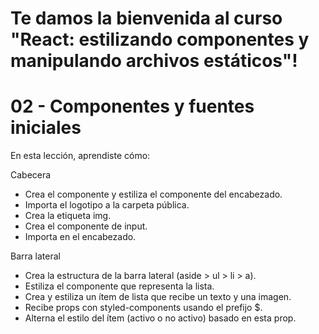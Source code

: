 # Te damos la bienvenida al curso "React: estilizando componentes y manipulando archivos estáticos"!

# 02 - Componentes y fuentes iniciales 

En esta lección, aprendiste cómo:

Cabecera

- Crea el componente y estiliza el componente del encabezado.
- Importa el logotipo a la carpeta pública.
- Crea la etiqueta img.
- Crea el componente de input.
- Importa en el encabezado.

Barra lateral

- Crea la estructura de la barra lateral (aside > ul > li > a).
- Estiliza el componente que representa la lista.
- Crea y estiliza un ítem de lista que recibe un texto y una imagen.
- Recibe props con styled-components usando el prefijo $.
- Alterna el estilo del ítem (activo o no activo) basado en esta prop.